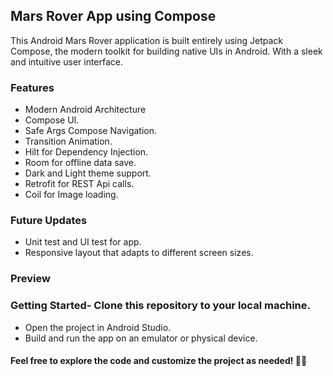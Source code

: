 ## Mars Rover App using Compose
This Android Mars Rover application is built entirely using Jetpack Compose, the modern toolkit for building native UIs in Android. With a sleek and intuitive user interface.
### Features
- Modern Android Architecture
- Compose UI.
- Safe Args Compose Navigation.
- Transition Animation.
- Hilt for Dependency Injection.
- Room for offline data save.
- Dark and Light theme support.
- Retrofit for REST Api calls.
- Coil for Image loading.
### Future Updates
- Unit test and UI test for app.
- Responsive layout that adapts to different screen sizes.
### Preview

### Getting Started- Clone this repository to your local machine.
- Open the project in Android Studio.
- Build and run the app on an emulator or physical device.
#### Feel free to explore the code and customize the project as needed! 📱🧮